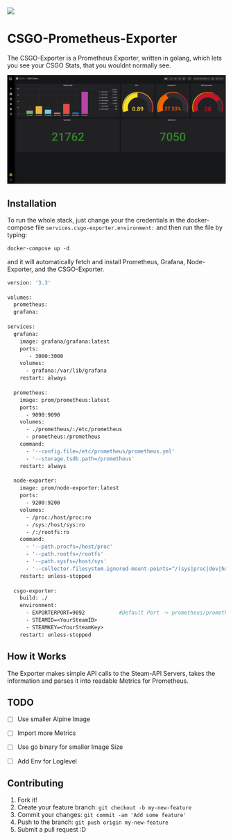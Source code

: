 <img align="center" src="https://lh3.googleusercontent.com/proxy/CRbywP1kEljBZjCc7E03iEPXeONbLRopXYdCqBBg1k26sCgGspOpuhCNYSxPDf05GYTRKETMQndRBpbNZFTpfGHpsoKp75mt9Bh5bjvtZK-tPwyZiSOs34I_JAo" />

# CSGO-Prometheus-Exporter

The CSGO-Exporter is a Prometheus Exporter, written in golang, which lets you see your CSGO Stats, that you wouldnt normally see.

![img not available](https://raw.githubusercontent.com/ferencovonmatterhorn/csgo-prom-exporter/master/grafana-dashboard.png)

## Installation
To run the whole stack, just change your the credentials in the docker-compose file `services.csgo-exporter.environment:` and then run the file by typing: 
```Dockerfile
docker-compose up -d
```

 and it will automatically fetch and install Prometheus, Grafana, Node-Exporter, and the CSGO-Exporter.

```Dockerfile
version: '3.3'

volumes:
  prometheus:
  grafana:

services:
  grafana:
    image: grafana/grafana:latest
    ports:
       - 3000:3000
    volumes:
      - grafana:/var/lib/grafana
    restart: always
 
  prometheus:
    image: prom/prometheus:latest
    ports:
      - 9090:9090
    volumes:
      - ./prometheus/:/etc/prometheus
      - prometheus:/prometheus
    command:
      - '--config.file=/etc/prometheus/prometheus.yml'
      - '--storage.tsdb.path=/prometheus'
    restart: always

  node-exporter:
    image: prom/node-exporter:latest
    ports:
      - 9200:9200
    volumes:
      - /proc:/host/proc:ro
      - /sys:/host/sys:ro
      - /:/rootfs:ro
    command:
      - '--path.procfs=/host/proc'
      - '--path.rootfs=/rootfs'
      - '--path.sysfs=/host/sys'
      - '--collector.filesystem.ignored-mount-points=^/(sys|proc|dev|host|etc)($$|/)'
    restart: unless-stopped
 
  csgo-exporter:
    build: ./
    environment: 
      - EXPORTERPORT=9092           #Default Port -> prometheus/prometheus.yml
      - STEAMID=<YourSteamID>
      - STEAMKEY=<YourSteamKey>
    restart: unless-stopped
```

## How it Works

The Exporter makes simple API calls to the Steam-API Servers, takes the information and parses it into readable Metrics for Prometheus.


## TODO

- [ ] Use smaller Alpine Image
- [ ] Import more Metrics
- [ ] Use go binary for smaller Image Size
- [ ] Add Env for Loglevel


## Contributing

1. Fork it!
2. Create your feature branch: `git checkout -b my-new-feature`
3. Commit your changes: `git commit -am 'Add some feature'`
4. Push to the branch: `git push origin my-new-feature`
5. Submit a pull request :D

